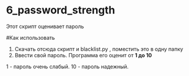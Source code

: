 # 6_password_strength

Этот скрипт оценивает пароль

#Как использовать
1. Скачать отсюда скрипт и blacklist.py , поместить это в одну папку
2. Ввести свой пароль. Программа его оценит   от **1 до 10**

 1 - пароль очень слабый.
 10 - пароль надежный.
